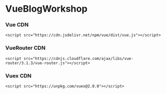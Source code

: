 # VueBlogWorkshop<br>

### Vue CDN
`<script src="https://cdn.jsdelivr.net/npm/vue/dist/vue.js"></script>`<br>
### VueRouter CDN
`<script src="https://cdnjs.cloudflare.com/ajax/libs/vue-router/3.1.3/vue-router.js"></script>`<br>
### Vuex CDN
`<script src="https://unpkg.com/vuex@2.0.0"></script>`

